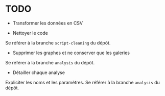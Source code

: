 # TODO

* Transformer les données en CSV

* Nettoyer le code 

Se référer à la branche `script-cleaning` du dépôt.

* Supprimer les graphes et ne conserver que les galeries

Se référer à la branche `analysis` du dépôt.

* Détailler chaque analyse

Expliciter les noms et les paramètres. Se référer à la branche `analysis` du 
dépôt.
